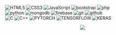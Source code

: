 ![HTML5](https://img.shields.io/badge/html%205-grey?style=for-the-badge&logo=html5&logoColor=white&labelColor=00bbf9)
![CSS3](https://img.shields.io/badge/css%203-grey?style=for-the-badge&logo=css3&logoColor=white&labelColor=00bbf9)
![JavaScript](https://img.shields.io/badge/-JavaScript-grey?style=for-the-badge&logo=javascript&logoColor=white&labelColor=00bbf9)
![bootstrap](https://img.shields.io/badge/-bootstrap-grey?style=for-the-badge&logo=bootstrap&logoColor=white&labelColor=00bbf9)
![php](https://img.shields.io/badge/-php-grey?style=for-the-badge&logo=php&logoColor=white&labelColor=00bbf9)
<br>
![python](https://img.shields.io/badge/-python-grey?style=for-the-badge&logo=python&logoColor=white&labelColor=00bbf9)
![mongodb](https://img.shields.io/badge/-mongodb-grey?style=for-the-badge&logo=mongodb&logoColor=white&labelColor=00bbf9)
![firebase](https://img.shields.io/badge/-firebase-grey?style=for-the-badge&logo=firebase&logoColor=white&labelColor=00bbf9)
![git](https://img.shields.io/badge/-git-grey?style=for-the-badge&logo=git&logoColor=white&labelColor=00bbf9)
![github](https://img.shields.io/badge/-github-grey?style=for-the-badge&logo=github&logoColor=white&labelColor=00bbf9)
<br>
![C](https://img.shields.io/badge/-c-grey?style=for-the-badge&logo=C&logoColor=white&labelColor=00bbf9)
![C++](https://img.shields.io/badge/-C++-grey?style=for-the-badge&logo=C%2B%2B&logoColor=white&labelColor=00bbf9)
![PYTORCH](https://img.shields.io/badge/-PYTORCH-grey?style=for-the-badge&logo=PYTORCH&logoColor=white&labelColor=00bbf9)
![TENSORFLOW](https://img.shields.io/badge/-TENSORFLOW-grey?style=for-the-badge&logo=TENSORFLOW&logoColor=white&labelColor=00bbf9)
![KERAS](https://img.shields.io/badge/-KERAS-grey?style=for-the-badge&logo=KERAS&logoColor=white&labelColor=00bbf9)

<p align="center">
<img src="https://visitor-badge.laobi.icu/badge?page_id=S3T17" id="counter">
</p>
